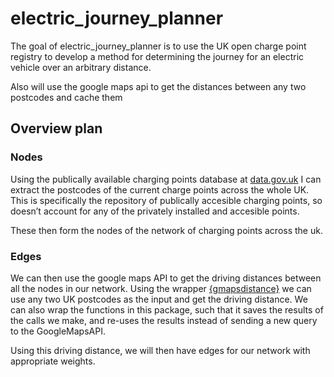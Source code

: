 
<!-- README.md is generated from README.Rmd. Please edit that file -->

# electric\_journey\_planner

<!-- badges: start -->

<!-- badges: end -->

The goal of electric\_journey\_planner is to use the UK open charge
point registry to develop a method for determining the journey for an
electric vehicle over an arbitrary distance.

Also will use the google maps api to get the distances between any two
postcodes and cache them

## Overview plan

### Nodes

Using the publically available charging points database at
[data.gov.uk](https://data.gov.uk/dataset/1ce239a6-d720-4305-ab52-17793fedfac3/national-charge-point-registry)
I can extract the postcodes of the current charge points across the
whole UK. This is specifically the repository of publically accesible
charging points, so doesn’t account for any of the privately installed
and accesible points.

These then form the nodes of the network of charging points across the
uk.

### Edges

We can then use the google maps API to get the driving distances between
all the nodes in our network. Using the wrapper
[{gmapsdistance}](https://cran.r-project.org/web/packages/gmapsdistance/readme/README.html)
we can use any two UK postcodes as the input and get the driving
distance. We can also wrap the functions in this package, such that it
saves the results of the calls we make, and re-uses the results instead
of sending a new query to the GoogleMapsAPI.

Using this driving distance, we will then have edges for our network
with appropriate weights.
